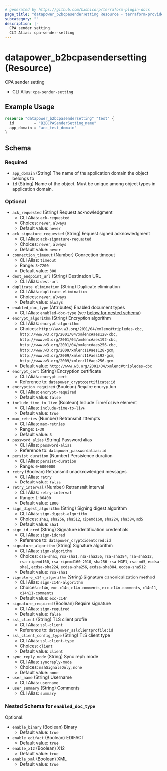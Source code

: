 ```yaml
---
# generated by https://github.com/hashicorp/terraform-plugin-docs
page_title: "datapower_b2bcpasendersetting Resource - terraform-provider-datapower"
subcategory: ""
description: |-
  CPA sender setting
  CLI Alias: cpa-sender-setting
---
```


# datapower_b2bcpasendersetting (Resource)

CPA sender setting
  - CLI Alias: `cpa-sender-setting`

## Example Usage

```terraform
resource "datapower_b2bcpasendersetting" "test" {
  id         = "B2BCPASenderSetting_name"
  app_domain = "acc_test_domain"
}
```

<!-- schema generated by tfplugindocs -->
## Schema

### Required

- `app_domain` (String) The name of the application domain the object belongs to
- `id` (String) Name of the object. Must be unique among object types in application domain.

### Optional

- `ack_requested` (String) Request acknowledgment
  - CLI Alias: `ack-requested`
  - Choices: `never`, `always`
  - Default value: `never`
- `ack_signature_requested` (String) Request signed acknowledgment
  - CLI Alias: `ack-signature-requested`
  - Choices: `never`, `always`
  - Default value: `never`
- `connection_timeout` (Number) Connection timeout
  - CLI Alias: `timeout`
  - Range: `3`-`7200`
  - Default value: `300`
- `dest_endpoint_url` (String) Destination URL
  - CLI Alias: `dest-url`
- `duplicate_elimination` (String) Duplicate elimination
  - CLI Alias: `duplicate-elimination`
  - Choices: `never`, `always`
  - Default value: `always`
- `enabled_doc_type` (Attributes) Enabled document types
  - CLI Alias: `enabled-doc-type` (see [below for nested schema](#nestedatt--enabled_doc_type))
- `encrypt_algorithm` (String) Encryption algorithm
  - CLI Alias: `encrypt-algorithm`
  - Choices: `http://www.w3.org/2001/04/xmlenc#tripledes-cbc`, `http://www.w3.org/2001/04/xmlenc#aes128-cbc`, `http://www.w3.org/2001/04/xmlenc#aes192-cbc`, `http://www.w3.org/2001/04/xmlenc#aes256-cbc`, `http://www.w3.org/2009/xmlenc11#aes128-gcm`, `http://www.w3.org/2009/xmlenc11#aes192-gcm`, `http://www.w3.org/2009/xmlenc11#aes256-gcm`
  - Default value: `http://www.w3.org/2001/04/xmlenc#tripledes-cbc`
- `encrypt_cert` (String) Encryption certificate
  - CLI Alias: `encrypt-cert`
  - Reference to: `datapower_cryptocertificate:id`
- `encryption_required` (Boolean) Require encryption
  - CLI Alias: `encrypt-required`
  - Default value: `false`
- `include_time_to_live` (Boolean) Include TimeToLive element
  - CLI Alias: `include-time-to-live`
  - Default value: `true`
- `max_retries` (Number) Retransmit attempts
  - CLI Alias: `max-retries`
  - Range: `1`-`30`
  - Default value: `3`
- `password_alias` (String) Password alias
  - CLI Alias: `password-alias`
  - Reference to: `datapower_passwordalias:id`
- `persist_duration` (Number) Persistence duration
  - CLI Alias: `persist-duration`
  - Range: `0`-`6000000`
- `retry` (Boolean) Retransmit unacknowledged messages
  - CLI Alias: `retry`
  - Default value: `false`
- `retry_interval` (Number) Retransmit interval
  - CLI Alias: `retry-interval`
  - Range: `1`-`86400`
  - Default value: `1800`
- `sign_digest_algorithm` (String) Signing digest algorithm
  - CLI Alias: `sign-digest-algorithm`
  - Choices: `sha1`, `sha256`, `sha512`, `ripemd160`, `sha224`, `sha384`, `md5`
  - Default value: `sha1`
- `sign_id_cred` (String) Signature identification credentials
  - CLI Alias: `sign-idcred`
  - Reference to: `datapower_cryptoidentcred:id`
- `signature_algorithm` (String) Signature algorithm
  - CLI Alias: `sign-algorithm`
  - Choices: `dsa-sha1`, `rsa-sha1`, `rsa-sha256`, `rsa-sha384`, `rsa-sha512`, `rsa-ripemd160`, `rsa-ripemd160-2010`, `sha256-rsa-MGF1`, `rsa-md5`, `ecdsa-sha1`, `ecdsa-sha224`, `ecdsa-sha256`, `ecdsa-sha384`, `ecdsa-sha512`
  - Default value: `rsa-sha1`
- `signature_c14n_algorithm` (String) Signature canonicalization method
  - CLI Alias: `sign-c14n-algorithm`
  - Choices: `c14n`, `exc-c14n`, `c14n-comments`, `exc-c14n-comments`, `c14n11`, `c14n11-comments`
  - Default value: `exc-c14n`
- `signature_required` (Boolean) Require signature
  - CLI Alias: `sign-required`
  - Default value: `false`
- `ssl_client` (String) TLS client profile
  - CLI Alias: `ssl-client`
  - Reference to: `datapower_sslclientprofile:id`
- `ssl_client_config_type` (String) TLS client type
  - CLI Alias: `ssl-client-type`
  - Choices: `client`
  - Default value: `client`
- `sync_reply_mode` (String) Sync reply mode
  - CLI Alias: `syncreply-mode`
  - Choices: `mshSignalsOnly`, `none`
  - Default value: `none`
- `user_name` (String) Username
  - CLI Alias: `username`
- `user_summary` (String) Comments
  - CLI Alias: `summary`

<a id="nestedatt--enabled_doc_type"></a>
### Nested Schema for `enabled_doc_type`

Optional:

- `enable_binary` (Boolean) Binary
  - Default value: `true`
- `enable_edifact` (Boolean) EDIFACT
  - Default value: `true`
- `enable_x12` (Boolean) X12
  - Default value: `true`
- `enable_xml` (Boolean) XML
  - Default value: `true`
